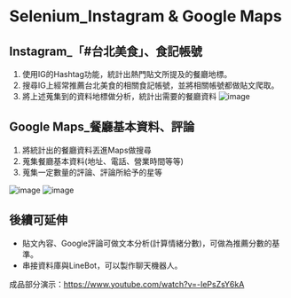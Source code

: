 # Selenium_Instagram & Google Maps

## Instagram_「#台北美食」、食記帳號

1. 使用IG的Hashtag功能，統計出熱門貼文所提及的餐廳地標。
2. 搜尋IG上經常推薦台北美食的相關食記帳號，並將相關帳號都做貼文爬取。
3. 將上述蒐集到的資料地標做分析，統計出需要的餐廳資料
![image](https://github.com/Cheng-Tzu/Selenium_food_recommendation/blob/main/IG_info.png)

## Google Maps_餐廳基本資料、評論

1. 將統計出的餐廳資料丟進Maps做搜尋
2. 蒐集餐廳基本資料(地址、電話、營業時間等等)
3. 蒐集一定數量的評論、評論所給予的星等

![image](https://github.com/Cheng-Tzu/Selenium_food_recommendation/blob/main/Google_info.png)
![image](https://github.com/Cheng-Tzu/Selenium_food_recommendation/blob/main/Google_cmt.png)


## 後續可延伸

* 貼文內容、Google評論可做文本分析(計算情緒分數)，可做為推薦分數的基準。
* 串接資料庫與LineBot，可以製作聊天機器人。


成品部分演示：https://www.youtube.com/watch?v=-IePsZsY6kA
